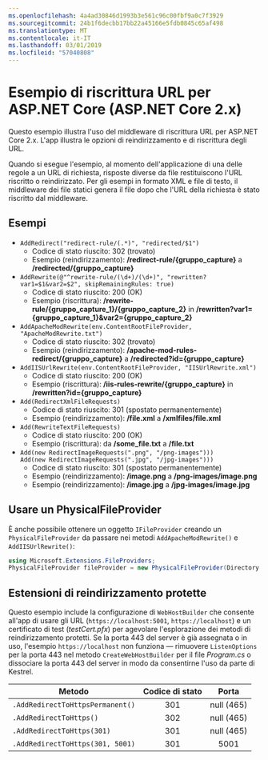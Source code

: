 ```yaml
---
ms.openlocfilehash: 4a4ad30846d1993b3e561c96c00fbf9a0c7f3929
ms.sourcegitcommit: 24b1f6decbb17bb22a45166e5fdb0845c65af498
ms.translationtype: MT
ms.contentlocale: it-IT
ms.lasthandoff: 03/01/2019
ms.locfileid: "57040808"
---
```

# <a name="aspnet-core-url-rewriting-sample-aspnet-core-2x"></a>Esempio di riscrittura URL per ASP.NET Core (ASP.NET Core 2.x)

Questo esempio illustra l'uso del middleware di riscrittura URL per ASP.NET Core 2.x. L'app illustra le opzioni di reindirizzamento e di riscrittura degli URL.

Quando si esegue l'esempio, al momento dell'applicazione di una delle regole a un URL di richiesta, risposte diverse da file restituiscono l'URL riscritto o reindirizzato. Per gli esempi in formato XML e file di testo, il middleware dei file statici genera il file dopo che l'URL della richiesta è stato riscritto dal middleware.

## <a name="examples-in-this-sample"></a>Esempi

* `AddRedirect("redirect-rule/(.*)", "redirected/$1")`
  - Codice di stato riuscito: 302 (trovato)
  - Esempio (reindirizzamento): **/redirect-rule/{gruppo_capture}** a **/redirected/{gruppo_capture}**
* `AddRewrite(@"^rewrite-rule/(\d+)/(\d+)", "rewritten?var1=$1&var2=$2", skipRemainingRules: true)`
  - Codice di stato riuscito: 200 (OK)
  - Esempio (riscrittura): **/rewrite-rule/{gruppo_capture_1}/{gruppo_capture_2}** in **/rewritten?var1={gruppo_capture_1}&var2={gruppo_capture_2}**
* `AddApacheModRewrite(env.ContentRootFileProvider, "ApacheModRewrite.txt")`
  - Codice di stato riuscito: 302 (trovato)
  - Esempio (reindirizzamento): **/apache-mod-rules-redirect/{gruppo_capture}** a **/redirected?id={gruppo_capture}**
* `AddIISUrlRewrite(env.ContentRootFileProvider, "IISUrlRewrite.xml")`
  - Codice di stato riuscito: 200 (OK)
  - Esempio (riscrittura): **/iis-rules-rewrite/{gruppo_capture}** in **/rewritten?id={gruppo_capture}**
* `Add(RedirectXmlFileRequests)`
  - Codice di stato riuscito: 301 (spostato permanentemente)
  - Esempio (reindirizzamento): **/file.xml** a **/xmlfiles/file.xml**
* `Add(RewriteTextFileRequests)`
  - Codice di stato riuscito: 200 (OK)
  - Esempio (riscrittura): da **/some_file.txt** a **/file.txt**
* `Add(new RedirectImageRequests(".png", "/png-images")))`<br>`Add(new RedirectImageRequests(".jpg", "/jpg-images")))`
  - Codice di stato riuscito: 301 (spostato permanentemente)
  - Esempio (reindirizzamento): **/image.png** a **/png-images/image.png**
  - Esempio (reindirizzamento): **/image.jpg** a **/jpg-images/image.jpg**

## <a name="use-a-physicalfileprovider"></a>Usare un PhysicalFileProvider

È anche possibile ottenere un oggetto `IFileProvider` creando un `PhysicalFileProvider` da passare nei metodi `AddApacheModRewrite()` e `AddIISUrlRewrite()`:

```csharp
using Microsoft.Extensions.FileProviders;
PhysicalFileProvider fileProvider = new PhysicalFileProvider(Directory.GetCurrentDirectory());
```

## <a name="secure-redirection-extensions"></a>Estensioni di reindirizzamento protette

Questo esempio include la configurazione di `WebHostBuilder` che consente all'app di usare gli URL (`https://localhost:5001`, `https://localhost`) e un certificato di test (*testCert.pfx*) per agevolare l'esplorazione dei metodi di reindirizzamento protetti. Se la porta 443 del server è già assegnata o in uso, l'esempio `https://localhost` non funziona &mdash; rimuovere `ListenOptions` per la porta 443 nel metodo `CreateWebHostBuilder` per il file *Program.cs* o dissociare la porta 443 del server in modo da consentirne l'uso da parte di Kestrel.

| Metodo                           | Codice di stato |    Porta    |
| -------------------------------- | :---------: | :--------: |
| `.AddRedirectToHttpsPermanent()` |     301     | null (465) |
| `.AddRedirectToHttps()`          |     302     | null (465) |
| `.AddRedirectToHttps(301)`       |     301     | null (465) |
| `.AddRedirectToHttps(301, 5001)` |     301     |    5001    |
